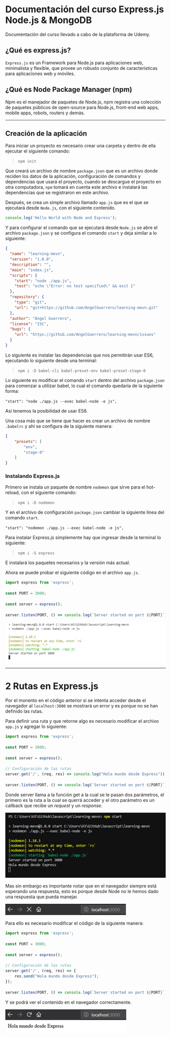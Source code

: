 # Documentación del curso Express.js Node.js & MongoDB

Documentación del curso llevado a cabo de la plataforma de Udemy.

## ¿Qué es express.js?
`Express.js` es un Framework para Node.js para aplicaciones web, minimalista y flexible, que provee un robusto conjunto de características para aplicaciones web y móviles.

## ¿Qué es Node Package Manager (npm)
Npm es el manejador de paquetes de Node.js, npm registra una colección de paquetes públicos de open-source para Node.js, front-end web apps, mobile apps, robots, routers y demás.

---

## Creación de la aplicación
Para iniciar un proyecto es necesario crear una carpeta y dentro de ella ejecutar el siguiente comando:

>`npm init`

Que creará un archivo de nombre `package.json` que es un archivo donde reciden los datos de la aplicación, configuración de comandos y dependencias que usará el proyecto, cuando se descargue el proyecto en otra computadora, `npm` tomará en cuenta este archivo e instalará las dependencias que se registraron en este archivo.

Después, se crea un simple archivo llamado `app.js` que es el que se ejecutará desde `Node.js`, con el siguiente contenido.

```javascript
console.log('Hello World with Node and Express');
```

Y para configurar el comando que se ejecutará desde `Node.js` se abre el archivo `package.json` y se configura el comando `start` y deja similar a lo siguiente: 

```json
{
  "name": "learning-mevn",
  "version": "1.0.0",
  "description": "",
  "main": "index.js",
  "scripts": {
    "start": "node ./app.js",
    "test": "echo \"Error: no test specified\" && exit 1"
  },
  "repository": {
    "type": "git",
    "url": "git+https://github.com/AngelGuerrero/learning-mevn.git"
  },
  "author": "Ángel Guerrero",
  "license": "ISC",
  "bugs": {
    "url": "https://github.com/AngelGuerrero/learning-mevn/issues"
  }
}

```
Lo siguiente es instalar las dependencias que nos permitirán usar ES6, ejecutando lo siguiente desde una terminal:

> `npm i -D babel-cli babel-preset-env babel-preset-stage-0`


Lo siguiente es modificar el comando `start` dentro del archivo `package.json` para comenzar a utilizar babel, lo cual el comando quedaría de la siguiente forma:

`"start": "node ./app.js --exec babel-node -e js",`

Así tenemos la posibilidad de usar ES6.

Una cosa más que se tiene que hacer es crear un archivo de nombre `.babelrc` y ahí se configura de la siguiente manera:

```json
{
    "presets": [
        "env",
        "stage-0"
    ]
}
```


### Instalando Express.js

Primero se instala un paquete de nombre `nodemon` que sirve para el hot-reload, con el siguiente comando:

>`npm i -D nodemon`

Y en el archivo de configuración `package.json` cambiar la siguiente línea del comando `start`.

`"start": "nodemon ./app.js --exec babel-node -e js",`

Para instalar Express.js simplemente hay que ingresar desde la terminal lo siguiente:

>`npm i -S express`

E instalará los paquetes necesarios y la versión más actual.

Ahora se puede probar el siguiente código en el archivo `app.js`.

```javascript
import express from 'express';

const PORT = 3000;

const server = express();

server.listen(PORT, () => console.log(`Server started on port ${PORT}`));
```

![Servidor corriendo](./docs/images/express_start.png)

---

# 2 Rutas en Express.js

Por el monento en el código anterior si se intenta acceder desde el navegador al `localhost:3000` se mostrará un error y es porque no se han definido las rutas.

Para definir una ruta y que retorne algo es necesario modificar el archivo `app.js` y agregar lo siguiente:

```javascript
import express from 'express';

const PORT = 3000;

const server = express();

// Configuración de las rutas
server.get('/', (req, res) => console.log("Hola mundo desde Express"));

server.listen(PORT, () => console.log(`Server started on port ${PORT}`));
```

Donde server llama a la función get a la cual se le pasan dos parámetros, el primero es la ruta a la cual se querrá acceder y el otro parámetro es un callback que recibe un _request_ y un _response_.

![Hola_mundo](./docs/images/hello_world.PNG)

Mas sin embargo es importante notar que en el navegador siempre está esperando una respuesta, esto es porque desde Node no le hemos dado una respuesta que pueda manejar.

![unresolve_response](./docs/images/unresolve_response.PNG)

Para ello es necesario modificar el código de la siguiente manera: 

```javascript
import express from 'express';

const PORT = 3000;

const server = express();

// Configuración de las rutas
server.get('/', (req, res) => {
    res.send("Hola mundo desde Express");
});

server.listen(PORT, () => console.log(`Server started on port ${PORT}`));
```

Y se podrá ver el contenido en el navegador correctamente.

![hello_world_express](./docs/images/hello_world_express.PNG)

